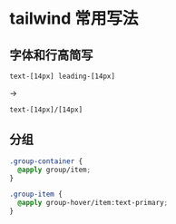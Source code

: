 # tailwind 常用写法

## 字体和行高简写

`text-[14px] leading-[14px]`

->

`text-[14px]/[14px]`

## 分组

```css
.group-container {
  @apply group/item;
}

.group-item {
  @apply group-hover/item:text-primary;
}
```
